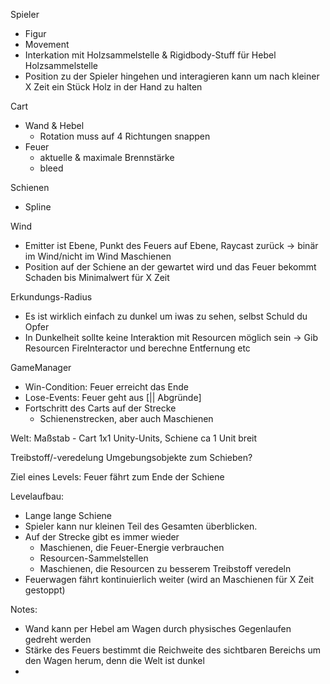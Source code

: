 Spieler
- Figur
- Movement
- Interkation mit Holzsammelstelle & Rigidbody-Stuff für Hebel
Holzsammelstelle
- Position zu der Spieler hingehen und interagieren kann um nach kleiner X Zeit ein Stück Holz in der Hand zu halten

Cart
- Wand & Hebel
    - Rotation muss auf 4 Richtungen snappen
- Feuer
    - aktuelle & maximale Brennstärke
    - bleed

Schienen
- Spline

Wind
- Emitter ist Ebene, Punkt des Feuers auf Ebene, Raycast zurück -> binär im Wind/nicht im Wind
Maschienen
- Position auf der Schiene an der gewartet wird und das Feuer bekommt Schaden bis Minimalwert für X Zeit

Erkundungs-Radius
- Es ist wirklich einfach zu dunkel um iwas zu sehen, selbst Schuld du Opfer
- In Dunkelheit sollte keine Interaktion mit Resourcen möglich sein
-> Gib Resourcen FireInteractor und berechne Entfernung etc

GameManager
- Win-Condition: Feuer erreicht das Ende
- Lose-Events: Feuer geht aus [|| Abgründe]
- Fortschritt des Carts auf der Strecke
    - Schienenstrecken, aber auch Maschienen

Welt:
Maßstab - Cart 1x1 Unity-Units, Schiene ca 1 Unit breit

Treibstoff/-veredelung
Umgebungsobjekte zum Schieben?

Ziel eines Levels:
Feuer fährt zum Ende der Schiene

Levelaufbau:
- Lange lange Schiene
- Spieler kann nur kleinen Teil des Gesamten überblicken.
- Auf der Strecke gibt es immer wieder
    - Maschienen, die Feuer-Energie verbrauchen
    - Resourcen-Sammelstellen
    - Maschienen, die Resourcen zu besserem Treibstoff veredeln
- Feuerwagen fährt kontinuierlich weiter (wird an Maschienen für X Zeit gestoppt)

Notes:
- Wand kann per Hebel am Wagen durch physisches Gegenlaufen gedreht werden
- Stärke des Feuers bestimmt die Reichweite des sichtbaren Bereichs um den Wagen herum, denn die Welt ist dunkel
- 